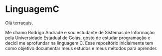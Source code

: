 # LinguagemC
Olá terraquis,

Me chamo Rodrigo Andrade e sou estudante de Sistemas de Informação pela 
Universidade Estadual de Goiás, gosto de estudar programação e decidi me aprofundar 
na linguagem C. Esse repositório inicialmente tem como objetivo documentar meus estudos
e meus métodos para aprender. 
